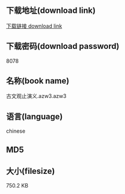 ## 下载地址(download link)
[下载链接 download link](https://tutu365.netlify.app/?s=%E5%8F%A4%E6%96%87%E8%A7%82%E6%AD%A2%E6%BC%94%E4%B9%89.azw3)

## 下载密码(download password)
8078

## 名称(book name)
古文观止演义.azw3.azw3

## 语言(language)
chinese

## MD5


## 大小(filesize)
750.2 KB
